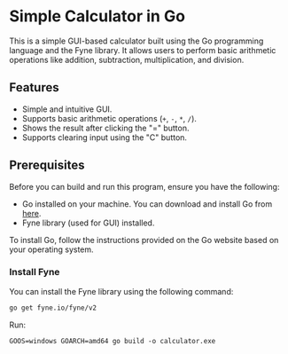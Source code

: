 # Simple Calculator in Go

This is a simple GUI-based calculator built using the Go programming language and the Fyne library. It allows users to perform basic arithmetic operations like addition, subtraction, multiplication, and division.

## Features
- Simple and intuitive GUI.
- Supports basic arithmetic operations (`+`, `-`, `*`, `/`).
- Shows the result after clicking the "=" button.
- Supports clearing input using the "C" button.

## Prerequisites

Before you can build and run this program, ensure you have the following:

- Go installed on your machine. You can download and install Go from [here](https://golang.org/dl/).
- Fyne library (used for GUI) installed.

To install Go, follow the instructions provided on the Go website based on your operating system.

### Install Fyne

You can install the Fyne library using the following command:

```bash
go get fyne.io/fyne/v2
```

Run:
```
GOOS=windows GOARCH=amd64 go build -o calculator.exe
```
